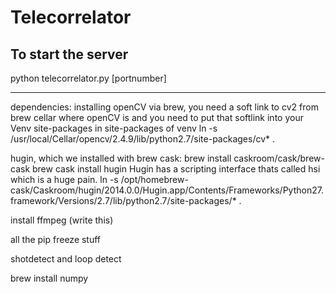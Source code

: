 Telecorrelator
==============

To start the server
-------------------

python telecorrelator.py [portnumber]





---

dependencies:
installing openCV via brew, you need a soft link to cv2 from brew cellar where openCV is and you need to put that softlink into your Venv site-packages
in site-packages of venv
ln -s /usr/local/Cellar/opencv/2.4.9/lib/python2.7/site-packages/cv* .

hugin, which we installed with brew cask:
brew install caskroom/cask/brew-cask
brew cask install hugin
Hugin has a scripting interface thats called hsi which is a huge pain.
ln -s /opt/homebrew-cask/Caskroom/hugin/2014.0.0/Hugin.app/Contents/Frameworks/Python27.framework/Versions/2.7/lib/python2.7/site-packages/* .


install ffmpeg 
(write this)

all the pip freeze stuff

shotdetect
and 
loop detect

brew install numpy